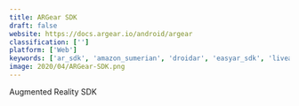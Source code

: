 ```yaml
---
title: ARGear SDK
draft: false 
website: https://docs.argear.io/android/argear
classification: ['']
platform: ['Web']
keywords: ['ar_sdk', 'amazon_sumerian', 'droidar', 'easyar_sdk', 'liveavatar', 'maxst_ar_sdk', 'triple', 'unity', 'unreal_engine', 'wikitude_sdk', 'zapworks']
image: 2020/04/ARGear-SDK.png
---
```

Augmented Reality SDK